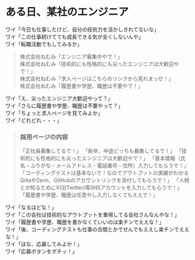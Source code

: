 # ある日、某社のエンジニア

ワイ「今日も仕事したけど、自分の技術力を活かしきれてないな」  
ワイ「この仕事続けてても成長できる気が全くしないんや」  
ワイ「転職活動でもしてみるか」  

> 株式会社ねむみ「エンジニア募集中やで！」  
> 株式会社ねむみ「技術的にも性格的にも尖ったエンジニアは大歓迎やで！」  
> 株式会社ねむみ「求人ページはこちらのリンクから見れまっせ！」  
> 株式会社ねむみ「履歴書や学歴、職歴は不要やで！」  

ワイ「え、尖ったエンジニア大歓迎やって？」  
ワイ「さらに履歴書や学歴、職歴は不要やって？」  
ワイ「ちょっと求人ページを見てみよか」  
ワイ「どれどれ・・・」  

> ### 採用ページの内容
> 「正社員募集してるで！」
> 「新卒、中途どっちも募集してるで！」
> 「技術的にも性格的にも尖ったエンジニアは大歓迎やで！」
> 「基本情報（氏名・ふりがな・メールアドレス・電話番号・住所）入力してもらうで！」
> 「コーディングテストは基本ないで！なのでアウトプットの実績がわかるQiitaやZenn、GitHubのアカウントリンクを添付してもらうで！」
> 「人柄とか知るためにX(旧Twitter)等SNSアカウントを入力してもらうで！」
> 「履歴書や学歴、職歴は任意やし入力しなくてもええで！」

ワイ「なるほどな！」  
ワイ「この会社は技術的なアウトプットを重視してる会社さんなんやな！」  
ワイ「履歴書や学歴、職歴を書かなくていいのは楽チンでええな！」  
ワイ「後、コーディングテストも仕事の合間とかでせんでもええし楽チンでええな！」  
ワイ「ほな、応募してみよか！」  
ワイ「応募ボタンをポチッ！」 
